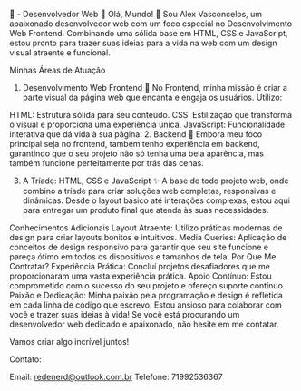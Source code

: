 🌟 - Desenvolvedor Web 🌟
Olá, Mundo! 👋
Sou Alex Vasconcelos, um apaixonado desenvolvedor web com um foco especial no Desenvolvimento Web Frontend. Combinando uma sólida base em HTML, CSS e JavaScript, estou pronto para trazer suas ideias para a vida na web com um design visual atraente e funcional.

Minhas Áreas de Atuação
1. Desenvolvimento Web Frontend 🚀
No Frontend, minha missão é criar a parte visual da página web que encanta e engaja os usuários. Utilizo:

HTML: Estrutura sólida para seu conteúdo.
CSS: Estilização que transforma o visual e proporciona uma experiência única.
JavaScript: Funcionalidade interativa que dá vida à sua página.
2. Backend 🔧
Embora meu foco principal seja no frontend, também tenho experiência em backend, garantindo que o seu projeto não só tenha uma bela aparência, mas também funcione perfeitamente por trás das cenas.

3. A Tríade: HTML, CSS e JavaScript ✨
A base de todo projeto web, onde combino a tríade para criar soluções web completas, responsivas e dinâmicas. Desde o layout básico até interações complexas, estou aqui para entregar um produto final que atenda às suas necessidades.

Conhecimentos Adicionais
Layout Atraente: Utilizo práticas modernas de design para criar layouts bonitos e intuitivos.
Media Queries: Aplicação de conceitos de design responsivo para garantir que seu site funcione e pareça ótimo em todos os dispositivos e tamanhos de tela.
Por Que Me Contratar?
Experiência Prática: Concluí projetos desafiadores que me proporcionaram uma vasta experiência prática.
Apoio Contínuo: Estou comprometido com o sucesso do seu projeto e ofereço suporte contínuo.
Paixão e Dedicação: Minha paixão pela programação e design é refletida em cada linha de código que escrevo.
Estou ansioso para colaborar com você e trazer suas ideias à vida! Se você está procurando um desenvolvedor web dedicado e apaixonado, não hesite em me contatar.

Vamos criar algo incrível juntos!

Contato:

Email: redenerd@outlook.com.br
Telefone: 71992536367
